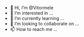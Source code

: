 - 👋 Hi, I’m @Vitormele
- 👀 I’m interested in ...
- 🌱 I’m currently learning ...
- 💞️ I’m looking to collaborate on ...
- 📫 How to reach me ...

<!---
Vitormele/Vitormele is a ✨ special ✨ repository because its `README.md` (this file) appears on your GitHub profile.
You can click the Preview link to take a look at your changes.
--->
